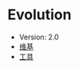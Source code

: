 # Evolution

* Version: 2.0
* [维基](https://github.com/lextel/evolution/wiki)
* [工具](https://github.com/lextel/evolution/wiki/%E5%B7%A5%E5%85%B7)

